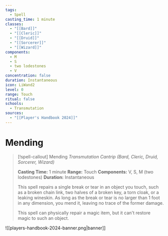 ```yaml
---
tags:
  - Spell
casting_time: 1 minute
classes:
  - "[[Bard]]"
  - "[[Cleric]]"
  - "[[Druid]]"
  - "[[Sorcerer]]"
  - "[[Wizard]]"
components:
  - M
  - S
  - two lodestones
  - V
concentration: false
duration: Instantaneous
icon: LiWand2
level: 0
range: Touch
ritual: false
schools:
  - Transmutation
sources:
  - "[[Player's Handbook 2024]]"
---
```


# Mending

>[!spell-callout] Mending
>_Transmutation Cantrip (Bard, Cleric, Druid, Sorcerer, Wizard)_
>
>**Casting Time:** 1 minute
>**Range:** Touch
>**Components:** V, S, M (two lodestones)
>**Duration:** Instantaneous
>
>This spell repairs a single break or tear in an object you touch, such as a broken chain link, two halves of a broken key, a torn cloak, or a leaking wineskin. As long as the break or tear is no larger than 1 foot in any dimension, you mend it, leaving no trace of the former damage.
>
>This spell can physically repair a magic item, but it can't restore magic to such an object.


![[players-handbook-2024-banner.png|banner]]
